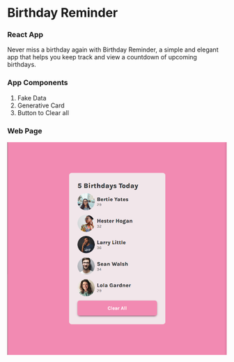 # Birthday Reminder

### React App

Never miss a birthday again with Birthday Reminder, a simple and elegant app that helps you keep track and view a countdown of upcoming birthdays.

### App Components

1. Fake Data
2. Generative Card
3. Button to Clear all

### Web Page

<div align="center">
<img src="./src/assets/webpage.png">
</div>

